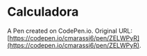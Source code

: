 # Calculadora

A Pen created on CodePen.io. Original URL: [https://codepen.io/cmarassi6/pen/ZELWPyR](https://codepen.io/cmarassi6/pen/ZELWPyR).


